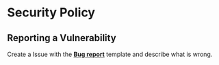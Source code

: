 # Security Policy

## Reporting a Vulnerability

Create a Issue with the [**Bug report**](https://github.com/deine-Landschaft/dl-appwrite-usermail/issues/new?assignees=&labels=bug&template=bug_report.md&title=%F0%9F%90%9B+Bug) template and describe what is wrong.
